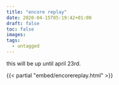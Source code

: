```yaml
---
title: "encore replay"
date: 2020-04-15T05:19:42+01:00
draft: false
toc: false
images:
tags:
  - untagged
---
```


this will be up until april 23rd.

{{< partial "embed/encorereplay.html" >}}
